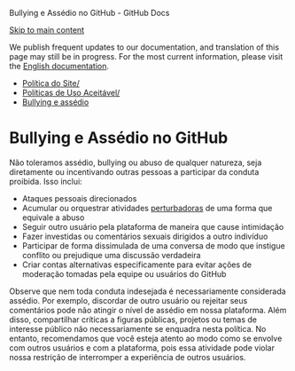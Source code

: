Bullying e Assédio no GitHub - GitHub Docs

[Skip to main content](#main-content)

We publish frequent updates to our documentation, and translation of this page may still be in progress. For the most current information, please visit the [English documentation](/en).

* [Política do Site/](/pt/site-policy)
* [Políticas de Uso Aceitável/](/pt/site-policy/acceptable-use-policies)
* [Bullying e assédio](/pt/site-policy/acceptable-use-policies/github-bullying-and-harassment)

Bullying e Assédio no GitHub
==========

Não toleramos assédio, bullying ou abuso de qualquer natureza, seja diretamente ou incentivando outras pessoas a participar da conduta proibida. Isso inclui:

* Ataques pessoais direcionados
* Acumular ou orquestrar atividades [perturbadoras](/pt/github/site-policy/github-disrupting-the-experience-of-other-users) de uma forma que equivale a abuso
* Seguir outro usuário pela plataforma de maneira que cause intimidação
* Fazer investidas ou comentários sexuais dirigidos a outro indivíduo
* Participar de forma dissimulada de uma conversa de modo que instigue conflito ou prejudique uma discussão verdadeira
* Criar contas alternativas especificamente para evitar ações de moderação tomadas pela equipe ou usuários do GitHub

Observe que nem toda conduta indesejada é necessariamente considerada assédio. Por exemplo, discordar de outro usuário ou rejeitar seus comentários pode não atingir o nível de assédio em nossa plataforma. Além disso, compartilhar críticas a figuras públicas, projetos ou temas de interesse público não necessariamente se enquadra nesta política. No entanto, recomendamos que você esteja atento ao modo como se envolve com outros usuários e com a plataforma, pois essa atividade pode violar nossa restrição de interromper a experiência de outros usuários.
